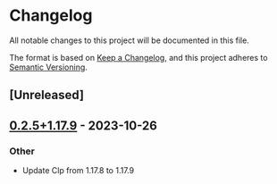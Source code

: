 # Changelog
All notable changes to this project will be documented in this file.

The format is based on [Keep a Changelog](https://keepachangelog.com/en/1.0.0/),
and this project adheres to [Semantic Versioning](https://semver.org/spec/v2.0.0.html).

## [Unreleased]

## [0.2.5+1.17.9](https://github.com/Maroon502/clp-src/compare/v0.2.4+1.17.8...v0.2.5+1.17.9) - 2023-10-26

### Other
- Update Clp from 1.17.8 to 1.17.9

